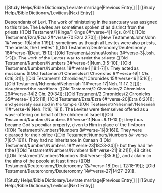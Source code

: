 [[Study Helps/Bible Dictionary/Levirate marriage|Previous Entry]]  ||  [[Study Helps/Bible Dictionary/Leviticus|Next Entry]]

 Descendants of Levi. The work of ministering in the sanctuary was assigned to this tribe. The Levites are sometimes spoken of as distinct from the priests ([[Old Testament/1 Kings/1 Kings 8#^verse-4|1 Kgs. 8:4]]; [[Old Testament/Ezra/Ezra 2#^verse-70|Ezra 2:70]]; [[New Testament/John/John 1#^verse-19|John 1:19]]); sometimes as though all Levites were also priests, "the priests, the Levites" ([[Old Testament/Deuteronomy/Deuteronomy 18#^verse-1|Deut. 18:1]]; [[Old Testament/Joshua/Joshua 3#^verse-3|Josh. 3:3]]). The work of the Levites was to assist the priests ([[Old Testament/Numbers/Numbers 3#^verse-5|Num. 3:5-10]]; [[Old Testament/Numbers/Numbers 18#^verse-1|18:1-7]]). They acted as musicians ([[Old Testament/1 Chronicles/1 Chronicles 6#^verse-16|1 Chr. 6:16, 31]]; [[Old Testament/1 Chronicles/1 Chronicles 15#^verse-16|15:16]]; [[Old Testament/Nehemiah/Nehemiah 11#^verse-17|Neh. 11:17, 22]]); slaughtered the sacrifices ([[Old Testament/2 Chronicles/2 Chronicles 29#^verse-34|2 Chr. 29:34]]; [[Old Testament/2 Chronicles/2 Chronicles 35#^verse-11|35:11]]; [[Old Testament/Ezra/Ezra 6#^verse-20|Ezra 6:20]]); and generally assisted in the temple ([[Old Testament/Nehemiah/Nehemiah 11#^verse-16|Neh. 11:16, 19]]). The Levites were themselves offered as a wave-offering on behalf of the children of Israel ([[Old Testament/Numbers/Numbers 8#^verse-11|Num. 8:11-15]]); they thus became God's peculiar property, given to Him in place of the firstborn ([[Old Testament/Numbers/Numbers 8#^verse-16|8:16]]). They were cleansed for their office ([[Old Testament/Numbers/Numbers 8#^verse-7|8:7-16]]). They had no inheritance in Canaan ([[Old Testament/Numbers/Numbers 18#^verse-23|18:23-24]]); but they had the tithe ([[Old Testament/Numbers/Numbers 18#^verse-21|18:21]]), 48 cities ([[Old Testament/Numbers/Numbers 35#^verse-6|35:6]]), and a claim on the alms of the people at feast times ([[Old Testament/Deuteronomy/Deuteronomy 12#^verse-18|Deut. 12:18-19]]; [[Old Testament/Deuteronomy/Deuteronomy 14#^verse-27|14:27-29]]).

[[Study Helps/Bible Dictionary/Levirate marriage|Previous Entry]]  ||  [[Study Helps/Bible Dictionary/Leviticus|Next Entry]]